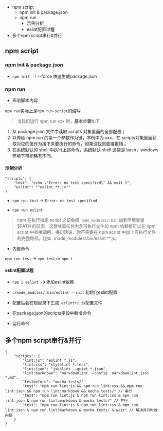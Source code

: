 <!-- MarkdownTOC -->

- npm script
	- npm init & package.json
	- npm run
		- 示例分析
		- eslint配置过程
- 多个npm script串行&并行

<!-- /MarkdownTOC -->


## npm script

### npm init & package.json

- `npm init -f` --force 快速生成package.json

### npm run

- 声明脚本内容

`npm run`实际上是`npm run-script`的缩写

> 当我们运行 npm run xxx 时，**基本步骤**如下：
1. 从 package.json 文件中读取 scripts 对象里面的全部配置；
2. 以传给 npm run 的第一个参数作为键，本例中为 xxx，在 scripts对象里面获取对应的值作为接下来要执行的命令，如果没找到直接报错；
3. 在系统默认的 shell 中执行上述命令，系统默认 shell 通常是 bash，windows 环境下可能略有不同。

#### 示例分析

```
"scripts": {
	"test": "echo \"Error: no test specified\" && exit 1",
	"eslint": ""eslint **.js""
}
```

- `npm run test` -> `Error: no test specified`

- `npm run eslint`
> npm 在执行指定 script 之前会把 `node_modules/.bin` 加到环境变量 $PATH 的前面，这意味着任何内含可执行文件的 npm 依赖都可以在 npm script 中直接调用，换句话说，你不需要在 npm script 中加上可执行文件的完整路径。比如 ./node_modules/.bin/eslint **.js。


- 内置命令

`npm run test` -> `npm test` or `npm t`

#### eslint配置过程

- `npm i eslint -D` 添加eslint依赖

- `./node_modules/.bin/eslint --init` 初始化eslint配置

- 配置后会在根目录下生成`.eslintrc.js`配置文件

- 在package.json的scripts字段中新增命令

- 运行命令

## 多个npm script串行&并行

```
{
	"scripts": {
		"lint:js": "eslint *.js",
		"lint:css": "stylelint *.less",
		"lint:json": "jsonlint --quiet *.json",
		"lint:markdown": "markdownlint --config .markdownlint.json *.md",
		"testbefore": "mocha tests/"
		"test": "npm run lint:js && npm run lint:css && npm run lint:json && npm run lint:markdown && mocha tests/" // 串行
		"test": "npm run lint:js & npm run lint:css & npm run lint:json & npm run lint:markdown & mocha tests/" // 并行
		"test": "npm run lint:js & npm run lint:css & npm run lint:json & npm run lint:markdown & mocha tests/ & wait" // 解决并行时效问题
	}
}
```






